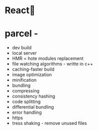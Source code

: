# React🚀

# parcel -
  - dev build
  - local server
  - HMR = hote modules replacement
  - file watching algorithms - writte in c++
  - caching-faster build
  - image optimization
  - minification
  - bundling
  - compressing
  - consistency hashing
  - code splitting
  - differential bundling
  - error handling
  - https
  - tress shaking - remove unused files